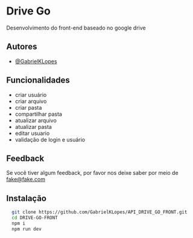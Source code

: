 
# Drive Go 

Desenvolvimento do front-end baseado no google drive


## Autores

- [@GabrielKLopes](https://www.github.com/GabrielKLopes)


## Funcionalidades

- criar usuário
- criar arquivo
- criar pasta
- compartilhar pasta
- atualizar arquivo
- atualizar pasta
- editar usuario
- validação de login e usuário


## Feedback

Se você tiver algum feedback, por favor nos deixe saber por meio de fake@fake.com


## Instalação



```bash
  git clone https://github.com/GabrielKLopes/API_DRIVE_GO_FRONT.git
  cd DRIVE-GO-FRONT
  npm i
  npm run dev
```
    